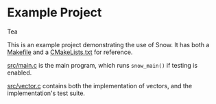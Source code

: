 # Example Project

Tea

This is an example project demonstrating the use of Snow. It has both a
[Makefile](https://github.com/mortie/snow/blob/master/exampleproject/src/Makefile)
and a
[CMakeLists.txt](https://github.com/mortie/snow/blob/master/exampleproject/src/CMakeLists.txt)
for reference.

[src/main.c](https://github.com/mortie/snow/blob/master/exampleproject/src/main.c)
is the main program, which runs `snow_main()` if testing is enabled.

[src/vector.c](https://github.com/mortie/snow/blob/master/exampleproject/src/vector.c)
contains both the implementation of vectors, and the implementation's test
suite.
